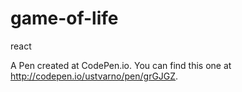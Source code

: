 # game-of-life
react

A Pen created at CodePen.io. You can find this one at http://codepen.io/ustvarno/pen/grGJGZ.

 
